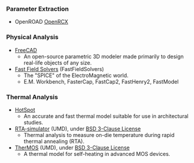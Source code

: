 ### Parameter Extraction
- OpenROAD [OpenRCX](https://github.com/The-OpenROAD-Project/OpenRCX)

### Physical Analysis
 - [FreeCAD](https://www.freecadweb.org/)
   - An open-source parametric 3D modeler made primarily to design real-life objects of any size.
 - [Fast Field Solvers](https://www.fastfieldsolvers.com/) (FastFieldSolvers)
   - The "SPICE" of the ElectroMagnetic world.
   - E.M. Workbench, FasterCap, FastCap2, FastHenry2, FastModel

### Thermal Analysis
+ [HotSpot](http://lava.cs.virginia.edu/HotSpot/)
  - An accurate and fast thermal model suitable for use in architectural studies.
+ [RTA-simulator](https://github.com/UMN-EDA/RTA-simulator) (UMD), under [BSD 3-Clause License](https://github.com/UMN-EDA/RTA-simulator/blob/master/LICENSE)
  - Thermal analysis to measure on-die temperature during rapid thermal annealing (RTA).
+ [TherMOS](https://github.com/UMN-EDA/TherMOS) (UMD), under [BSD 3-Clause License](https://github.com/UMN-EDA/TherMOS/blob/master/LICENSE)
  - A thermal model for self-heating in advanced MOS devices.
